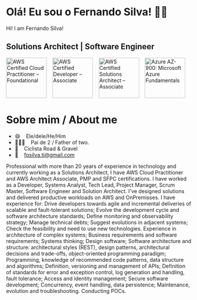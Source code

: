 # Olá! Eu sou o Fernando Silva! 👋🏾 
Hi! I am Fernando Silva!
## Solutions Architect | Software Engineer 

<p align="left">

 

<a href="https://www.credly.com/badges/87f6b880-2042-4e59-ab60-9e45f5b9e708" target="_blank" title="Badge AWS Certified Cloud Practitioner – Foundational" alt="AWS Certified Cloud Practitioner – Foundational"><img src="https://images.credly.com/size/340x340/images/00634f82-b07f-4bbd-a6bb-53de397fc3a6/image.png" alt="AWS Certified Cloud Practitioner – Foundational" width="110px"  style="max-width:110px;"></a>&nbsp; &nbsp; 
<a href="https://www.credly.com/badges/e10e0d9c-492a-44a7-8224-525820038a59" target="_blank" title="Badge AWS Certified Developer – Associate" alt="AWS Certified Developer – Associate"><img src="https://images.credly.com/size/340x340/images/b9feab85-1a43-4f6c-99a5-631b88d5461b/image.png" alt="AWS Certified Developer – Associate" width="110px"  style="max-width:110px;"></a>&nbsp; &nbsp; 
<a href="https://www.credly.com/badges/1580f1c5-053b-40d3-975b-6f1e21a9b949" target="_blank" title="Badge AWS Certified Solutions Architect – Associate" alt="AWS Certified Solutions Architect – Associate"><img src="https://images.credly.com/size/340x340/images/0e284c3f-5164-4b21-8660-0d84737941bc/image.png" alt="AWS Certified Solutions Architect – Associate" width="110px"  style="max-width:110px;"></a>&nbsp; &nbsp; 
<a href="https://www.credly.com/badges/096d4fb3-b435-4e3f-b4be-82ee7e858a88" target="_blank" title="Azure AZ-900: Microsoft Azure Fundamentals" alt="Azure AZ-900: Microsoft Azure Fundamentals"><img src="https://images.credly.com/size/340x340/images/be8fcaeb-c769-4858-b567-ffaaa73ce8cf/image.png" alt="Azure AZ-900: Microsoft Azure Fundamentals" width="110px"  style="max-width:110px;"></a>&nbsp; &nbsp; 



# Sobre mim / About me

- 😄  &nbsp;&nbsp; Ele/dele/He/Him
- 👩‍👧‍👦  &nbsp;&nbsp; Pai de 2 / Father of two.
- 🚴  &nbsp;&nbsp; Ciclista Road & Gravel
- 📧  &nbsp;&nbsp; fpsilva.ti@gmail.com


Professional with more than 20 years of experience in technology and currently working as a Solutions Architect, I have AWS Cloud Practitioner and AWS Architect Associate, PMP and SFPC certifications. I have worked as a Developer, Systems Analyst, Tech Lead, Project Manager, Scrum Master, Software Engineer and Solution Architect. I've designed solutions and delivered productive workloads on AWS and OnPremisses.
I have experience for:
Drive developers towards agile and incremental deliveries of scalable and fault-tolerant solutions;
Evolve the development cycle and software architecture standards;
Define monitoring and observability strategy;
Manage technical debts;
Suggest evolutions in adjacent systems;
Check the feasibility and need to use new technologies.
Experience in architecture of complex systems;
Business requirements and software requirements;
Systems thinking;
Design software;
Software architecture and structure: architectural styles (REST), design patterns, architectural decisions and trade-offs, object-oriented programming paradigm;
Programming, knowledge of recommended code patterns, data structure and algorithms;
Definition, versioning and management of APIs;
Definition of standards for error and exception control, log generation and handling, fault tolerance;
Access and identity management;
Secure software development;
Concurrency, event handling, data persistence;
Maintenance, evolution and troubleshooting.
Conducting POCs.

